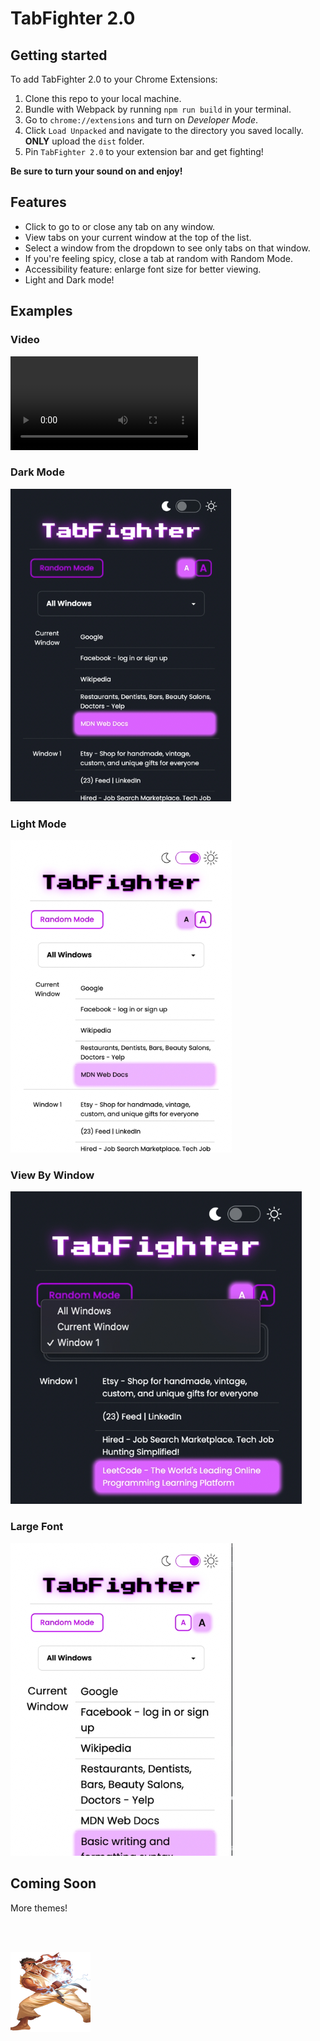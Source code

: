 # TabFighter 2.0

## Getting started
To add TabFighter 2.0 to your Chrome Extensions:

1. Clone this repo to your local machine.
2. Bundle with Webpack by running `npm run build` in your terminal.
3. Go to `chrome://extensions` and turn on _Developer Mode_.
4. Click `Load Unpacked` and navigate to the directory you saved locally. __ONLY__ upload the `dist` folder.
5. Pin `TabFighter 2.0` to your extension bar and get fighting!

__Be sure to turn your sound on and enjoy!__

## Features
- Click to go to or close any tab on any window.
- View tabs on your current window at the top of the list.
- Select a window from the dropdown to see only tabs on that window.
- If you're feeling spicy, close a tab at random with Random Mode.
- Accessibility feature: enlarge font size for better viewing.
- Light and Dark mode!

## Examples
### Video
<video src="https://github.com/xsunnibunnix/TabFighter/assets/78834754/fed11d39-77a1-4957-b919-4686726426fd" autoplay style="max-width: 730px;">
</video>

### Dark Mode
![Dark Mode](./assets/DarkModeMedium.png)
### Light Mode
![Light Mode](./assets/LightModeMedium.png)
### View By Window
![Dropdown](./assets/DropDownMedium.png)
### Large Font
![Large Font](./assets/LargeFontMedium.png)

## Coming Soon
More themes!

<br><br>

![Ryu from StreetFighter](./app/static/tabfighter.png)
